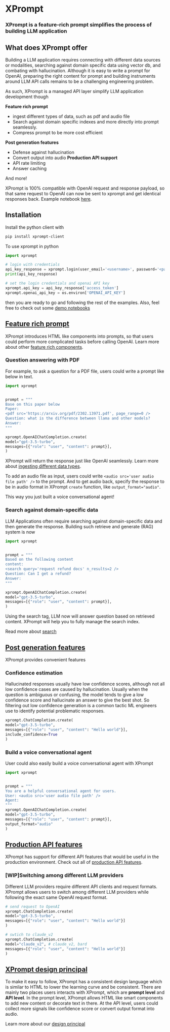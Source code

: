  # XPrompt


### XPrompt is a feature-rich prompt simplifies the process of building LLM application


## What does XPrompt offer


Building a LLM application requires connecting with different data sources or modalities, searching against domain specific data using vector db, and combating with hallucination. Although it is easy to write a prompt for OpenAI, preparing the right content for prompt and building instruments around LLM API calls remains to be a challenging engineering problem.


As such, XPrompt is a managed API layer simplify LLM application development though


**Feature rich prompt**
- ingest different types of data, such as pdf and audio file
- Search against domain specific indexes and more directly into prompt seamlessly.
- Compress prompt to be more cost efficient


**Post generation features**
- Defense against hallucination
- Convert output into audio
**Production API support**
- API rate limiting
- Answer caching

And more!


XPrompt is 100% compatible with OpenAI request and response payload, so that same request to OpenAI can now be sent to xprompt and get identical responses back. Example notebook [here](./example_notebooks/demo.ipynb).

## Installation
Install the python client with 
```sh
pip install xprompt-client
```

To use xprompt in python
```python
import xprompt 

# login with credentials
api_key_response = xprompt.login(user_email='<username>', password='<password>')
print(api_key_response)

# set the login credentials and openai API key
xprompt.api_key = api_key_response['access_token']
xprompt.openai_api_key = os.environ['OPENAI_API_KEY']

```
then you are ready to go and following the rest of the examples. Also, feel free to check out some [demo notebooks](./example_notebooks/demo.ipynb)

## [Feature rich prompt](./features/feature_rich_prompt.md)


XPrompt introduces HTML like components into prompts, so that users could perform more complicated tasks before calling OpenAI. Learn more about other [feature rich components](./features/feature_rich_prompt.md).


### Question answering with PDF
For example, to ask a question for a PDF file, users could write a prompt like below in text.

```python
import xprompt


prompt = """
Base on this paper below
Paper:
<pdf src='https://arxiv.org/pdf/2302.13971.pdf', page_range=0 />
Question: what is the difference between llama and other models?
Answer:
"""

xprompt.OpenAIChatCompletion.create(
model="gpt-3.5-turbo",
messages=[{"role": "user", "content": prompt}],
)
```


XPrompt will return the response just like OpenAI seamlessly.
Learn more about [ingesting different data types](./features/data_ingestion.md).




To add an audio file as input, users could write `<audio src='user audio file path' />` to the prompt. And to get audio back, specify the response to be in audio format in XPrompt `create` function, like `output_format="audio"`.


This way you just built a voice conversational agent!
### Search against domain-specific data
LLM Applications often require searching against domain-specific data and then generate the response. Building such retrieve and generate (RAG) system is now

```python
import xprompt


prompt = """
Based on the following content
content:
<search query='request refund docs' n_results=2 />
Question: Can I get a refund?
Answer:
"""

xprompt.OpenAIChatCompletion.create(
model="gpt-3.5-turbo",
messages=[{"role": "user", "content": prompt}],
)
```


Using the search tag, LLM now will answer question based on retrieved content. XPrompt will help you to fully manage the search index.


Read more about [search](./features/search.md)




## [Post generation features](./features/post_generation.md)
XPrompt provides convenient features
### Confidence estimation
Hallucinated responses usually have low confidence scores, although not all low confidence cases are caused by hallucination. Usually when the question is ambiguous or confusing, the model tends to give a low confidence score and hallucinate an answer to give the best shot. So filtering out low confidence generation is a common tactic ML engineers use to identify potential problematic responses.




```python
xprompt.ChatCompletion.create(
model="gpt-3.5-turbo",
messages=[{"role": "user", "content": "Hello world"}],
include_confidence=True
)
```


### Build a voice conversational agent


User could also easily build a voice conversational agent with XPrompt


```python
import xprompt


prompt = """
You are a helpful conversational agent for users.
User: <audio src='user audio file path' />
Agent:
"""
xprompt.OpenAIChatCompletion.create(
model="gpt-3.5-turbo",
messages=[{"role": "user", "content": prompt}],
output_format="audio"
)
```


## [Production API features](./features/post_generation.md)
XPrompt has support for different API features that would be useful in the production environment. Check out all of [production API features](./features/api_features.md).


### [WIP]Switching among different LLM providers
Different LLM providers require different API clients and request formats. XPrompt allows users to switch among different LLM providers while following the exact same OpenAI request format.


```python
# send request to OpenAI
xprompt.ChatCompletion.create(
model="gpt-3.5-turbo",
messages=[{"role": "user", "content": "Hello world"}]
)

# swtich to claude_v2
xprompt.ChatCompletion.create(
model="claude_v2", # claude_v2, bard
messages=[{"role": "user", "content": "Hello world"}]
)
```




## [XPrompt design principal](./features/xprompt_design_principal.md)
To make it easy to follow, XPrompt has a consistent design language which is similar to HTML to lower the learning curve and be consistent.
There are mainly two places users interacts with XPrompt, which are **prompt level** and **API level**.
In the prompt level, XPrompt allows HTML like smart components to add new content or decorate text in there.
At the API level, users could collect more signals like confidence score or convert output format into audio.


Learn more about our [design principal](./features/xprompt_design_principal.md)

